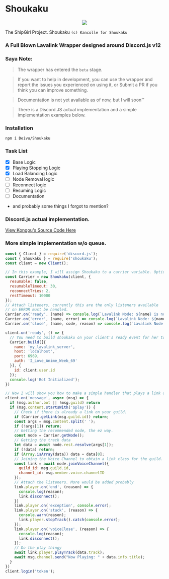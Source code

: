 # Shoukaku
<p align="center">
  <img src="https://vignette.wikia.nocookie.net/kancolle/images/9/97/Shoukaku_Christmas_Full.png/revision/latest/">
</p>

The ShipGirl Project. Shoukaku `(c) Kancolle for Shoukaku`

### A Full Blown Lavalink Wrapper designed around Discord.js v12

### Saya Note:
> The wrapper has entered the `beta` stage. 

> If you want to help in development, you can use the wrapper and report the issues you experienced on using it, or Submit a PR if you think you can improve something.

> Documentation is not yet available as of now, but I will soon:tm:

> There is a Discord.JS actual implementation and a simple implementation examples below.

### Installation
```
npm i Deivu/Shoukaku
```
### Task List
- [x] Base Logic
- [x] Playing Stopping Logic 
- [x] Load Balancing Logic
- [ ] Node Removal logic
- [ ] Reconnect logic
- [ ] Resuming Logic
- [ ] Documentation
- and probably some things I forgot to mention?

### Discord.js actual implementation.
[View Kongou's Source Code Here](https://github.com/Deivu/Kongou)

### More simple implementation w/o queue.
```js
const { Client } = require('discord.js');
const { Shoukaku } = require('shoukaku');
const client = new Client();

// In this example, I will assign Shoukaku to a carrier variable. Options are the default options if nothing is specified
const Carrier = new Shoukaku(client, {
  resumable: false,
  resumableTimeout: 30,
  reconnectTries: 2,
  restTimeout: 10000 
});
// Attach listeners, currently this are the only listeners available
// on ERROR must be handled.
Carrier.on('ready', (name) => console.log(`Lavalink Node: ${name} is now connected`));
Carrier.on('error', (name, error) => console.log(`Lavalink Node: ${name} emitted an error.`, error));
Carrier.on('close', (name, code, reason) => console.log(`Lavalink Node: ${name} closed with code ${code}. Reason: ${reason || 'No reason'}`));

client.on('ready', () => {
  // You need to build shoukaku on your client's ready event for her to work like how its done in this example.
  Carrier.build([{
    name: 'my_lavalink_server',
    host: 'localhost',
    port: 6969,
    auth: 'I_Love_Anime_Weeb_69'
  }], { 
    id: client.user.id 
  });
  console.log('Bot Initialized');
})

// Now I will show you how to make a simple handler that plays a link on your chnanel. Async Await style
client.on('message', async (msg) => {
  if (msg.author.bot || !msg.guild) return
  if (msg.content.startsWith('$play')) {
    // Check if there is already a link on your guild.
    if (Carrier.getLink(msg.guild.id)) return;
    const args = msg.content.split(' ');
    if (!args[1]) return;
    // Getting the recommended node, the ez way.
    const node = Carrier.getNode();
    // Getting the track data 
    let data = await node.rest.resolve(args[1]);
    if (!data) return;
    if (Array.isArray(data)) data = data[0];
    // Joining the Voice Channel to obtain a link class for the guild.
    const link = await node.joinVoiceChannel({
      guild_id: msg.guild.id,
      channel_id: msg.member.voice.channelID
    });
    // Attach the listeners. More would be added probably
    link.player.on('end', (reason) => {
      console.log(reason);
      link.disconnect();
    })
    link.player.on('exception', console.error);
    link.player.on('stuck', (reason) => {
      console.warn(reason);
      link.player.stopTrack().catch(console.error);
    });
    link.player.on('voiceClose', (reason) => {
      console.log(reason);
      link.disconnect();
    });
    // Do the play thingy
    await link.player.playTrack(data.track);
    await msg.channel.send("Now Playing: " + data.info.title);
  }
})
client.login('token');
```
